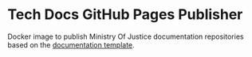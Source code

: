 # Tech Docs GitHub Pages Publisher

Docker image to publish Ministry Of Justice documentation repositories based on
the [documentation template].

[documentation template]: https://github.com/ministryofjustice/template-documentation-site
